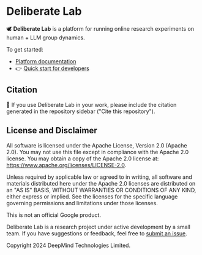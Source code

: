 # Deliberate Lab

🕊️ **Deliberate Lab** is a platform for running online research experiments
on human + LLM group dynamics.

To get started:

- [Platform documentation](https://github.com/PAIR-code/deliberate-lab/wiki)
- 👉 [Quick start for developers](https://github.com/PAIR-code/deliberate-lab/wiki/Getting-started-(for-developers))

## Citation

📝 If you use Deliberate Lab in your work, please include the citation
generated in the repository sidebar ("Cite this repository").

## License and Disclaimer

All software is licensed under the Apache License, Version 2.0 (Apache 2.0).
You may not use this file except in compliance with the Apache 2.0 license.
You may obtain a copy of the Apache 2.0 license at:
https://www.apache.org/licenses/LICENSE-2.0.

Unless required by applicable law or agreed to in writing, all software and
materials distributed here under the Apache 2.0 licenses are distributed on an
"AS IS" BASIS, WITHOUT WARRANTIES OR CONDITIONS OF ANY KIND, either express or
implied. See the licenses for the specific language governing permissions and
limitations under those licenses.

This is not an official Google product.

Deliberate Lab is a research project under active development by a small
team. If you have suggestions or feedback, feel free to
[submit an issue](https://github.com/pair-code/deliberate-lab/issues).

Copyright 2024 DeepMind Technologies Limited.